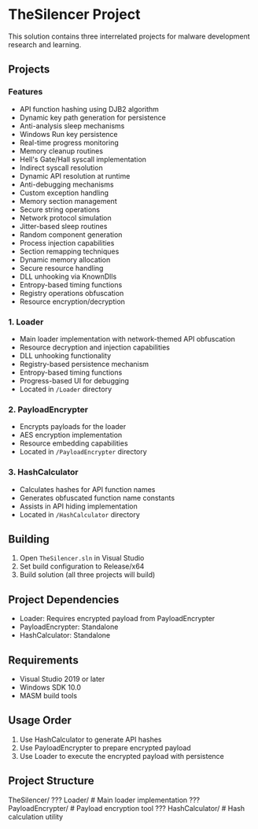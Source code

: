 # TheSilencer Project 

This solution contains three interrelated projects for malware development research and learning.

## Projects

### Features
- API function hashing using DJB2 algorithm
- Dynamic key path generation for persistence
- Anti-analysis sleep mechanisms
- Windows Run key persistence
- Real-time progress monitoring
- Memory cleanup routines
- Hell's Gate/Hall syscall implementation
- Indirect syscall resolution
- Dynamic API resolution at runtime
- Anti-debugging mechanisms
- Custom exception handling
- Memory section management
- Secure string operations
- Network protocol simulation
- Jitter-based sleep routines
- Random component generation
- Process injection capabilities
- Section remapping techniques
- Dynamic memory allocation
- Secure resource handling
- DLL unhooking via KnownDlls
- Entropy-based timing functions
- Registry operations obfuscation
- Resource encryption/decryption

### 1. Loader
- Main loader implementation with network-themed API obfuscation
- Resource decryption and injection capabilities
- DLL unhooking functionality
- Registry-based persistence mechanism
- Entropy-based timing functions
- Progress-based UI for debugging
- Located in `/Loader` directory

### 2. PayloadEncrypter
- Encrypts payloads for the loader
- AES encryption implementation
- Resource embedding capabilities
- Located in `/PayloadEncrypter` directory

### 3. HashCalculator
- Calculates hashes for API function names
- Generates obfuscated function name constants
- Assists in API hiding implementation
- Located in `/HashCalculator` directory

## Building

1. Open `TheSilencer.sln` in Visual Studio
2. Set build configuration to Release/x64
3. Build solution (all three projects will build)

## Project Dependencies

- Loader: Requires encrypted payload from PayloadEncrypter
- PayloadEncrypter: Standalone
- HashCalculator: Standalone

## Requirements

- Visual Studio 2019 or later
- Windows SDK 10.0
- MASM build tools

## Usage Order

1. Use HashCalculator to generate API hashes
2. Use PayloadEncrypter to prepare encrypted payload
3. Use Loader to execute the encrypted payload with persistence

## Project Structure
TheSilencer/
??? Loader/              # Main loader implementation
??? PayloadEncrypter/    # Payload encryption tool
??? HashCalculator/      # Hash calculation utility

